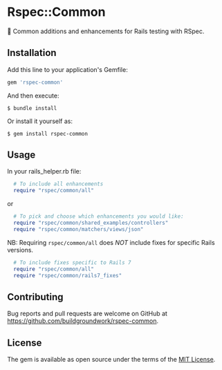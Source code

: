 # Rspec::Common

🧐 Common additions and enhancements for Rails testing with RSpec.

## Installation

Add this line to your application's Gemfile:

```ruby
gem 'rspec-common'
```

And then execute:

    $ bundle install

Or install it yourself as:

    $ gem install rspec-common

## Usage

In your rails_helper.rb file:

```ruby
  # To include all enhancements
  require "rspec/common/all"
```

or

```ruby
  # To pick and choose which enhancements you would like:
  require "rspec/common/shared_examples/controllers"
  require "rspec/common/matchers/views/json"
```

NB: Requiring `rspec/common/all` does *NOT* include fixes for specific Rails
versions.

```ruby
  # To include fixes specific to Rails 7
  require "rspec/common/all"
  require "rspec/common/rails7_fixes"
```

## Contributing

Bug reports and pull requests are welcome on GitHub at https://github.com/buildgroundwork/rspec-common.


## License

The gem is available as open source under the terms of the [MIT License](https://opensource.org/licenses/MIT).

